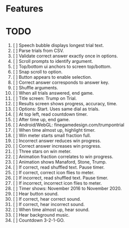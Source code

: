 # Features

# TODO

1. [ ] Speech bubble displays longest trial text.
1. [ ] Parse trials from CSV.
1. [ ] Validate correct answer exactly once in options.
1. [ ] Scroll prompts to identify argument.
1. [ ] Top/bottom ui anchors to screen top/bottom.
1. [ ] Snap scroll to option.
1. [ ] Button appears to enable selection.
1. [ ] Correct answer corresponds to answer key.
1. [ ] Shuffle arguments.
1. [ ] When all trials answered, end game.
1. [ ] Title screen: Trump on Trial.
1. [ ] Results screen shows progress, accuracy, time.
1. [ ] Options: Start. Uses same dial as trials.
1. [ ] At top left, read countdown timer.
1. [ ] After time up, end game.
1. [ ] Android/WebGL: finegamedesign.com/trumpontrial
1. [ ] When time almost up, highlight timer.
1. [ ] Win meter starts small fraction full.
1. [ ] Incorrect answer reduces win progress.
1. [ ] Correct answer increases win progress.
1. [ ] Three stars on win meter.
1. [ ] Animation fraction correlates to win progress.
1. [ ] Animation shows Manaford, Stone, Trump.
1. [ ] If correct, read shuffled text. Pause timer.
1. [ ] If correct, correct icon flies to meter.
1. [ ] If incorrect, read shuffled text. Pause timer.
1. [ ] If incorrect, incorrect icon flies to meter.
1. [ ] Timer shows: November 2016 to November 2020.
1. [ ] Hear button sound.
1. [ ] If correct, hear correct sound.
1. [ ] If correct, hear incorrect sound.
1. [ ] When time almost up, hear sound.
1. [ ] Hear background music.
1. [ ] Countdown 3-2-1-GO.
